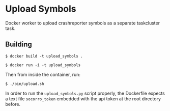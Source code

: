 # Upload Symbols
Docker worker to upload crashreporter symbols as a separate taskcluster task.

## Building
`$ docker build -t upload_symbols .`

`$ docker run -i -t upload_symbols`

Then from inside the container, run:

`$ ./bin/upload.sh`

In order to run the `upload_symbols.py` script properly, the Dockerfile expects  a text file `socorro_token` embedded with the api token at the root directory before.

